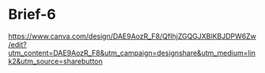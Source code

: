# Brief-6

https://www.canva.com/design/DAE9AozR_F8/QfIhjZGQGJXBlKBJDPW6Zw/edit?utm_content=DAE9AozR_F8&utm_campaign=designshare&utm_medium=link2&utm_source=sharebutton

